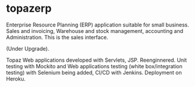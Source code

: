 # topazerp
Enterprise Resource Planning (ERP) application suitable for small business. Sales and invoicing, Warehouse and stock management, accounting and Administration. This is the sales interface.


(Under Upgrade). 

Topaz Web applications developed with Servlets, JSP. Reenginnered. Unit testing with Mockito and Web applications testing (white box/integration testing) with Selenium being added, CI/CD with Jenkins. Deployment on Heroku.
